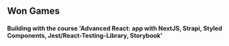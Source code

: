 ## Won Games
#### Building with the course 'Advanced React: app with NextJS, Strapi, Styled Components, Jest/React-Testing-Library, Storybook' 
